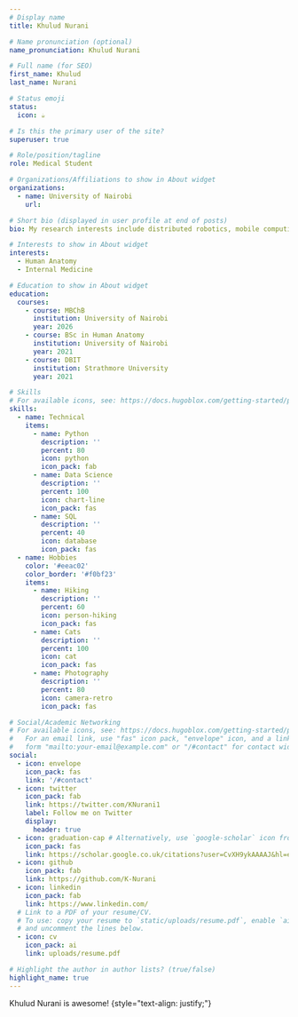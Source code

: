 ```yaml
---
# Display name
title: Khulud Nurani

# Name pronunciation (optional)
name_pronunciation: Khulud Nurani

# Full name (for SEO)
first_name: Khulud
last_name: Nurani

# Status emoji
status:
  icon: ☕️

# Is this the primary user of the site?
superuser: true

# Role/position/tagline
role: Medical Student 

# Organizations/Affiliations to show in About widget
organizations:
  - name: University of Nairobi
    url:  

# Short bio (displayed in user profile at end of posts)
bio: My research interests include distributed robotics, mobile computing and programmable matter.

# Interests to show in About widget
interests:
  - Human Anatomy
  - Internal Medicine 

# Education to show in About widget
education:
  courses:
    - course: MBChB
      institution: University of Nairobi
      year: 2026
    - course: BSc in Human Anatomy
      institution: University of Nairobi
      year: 2021
    - course: DBIT
      institution: Strathmore University 
      year: 2021

# Skills
# For available icons, see: https://docs.hugoblox.com/getting-started/page-builder/#icons
skills:
  - name: Technical
    items:
      - name: Python
        description: ''
        percent: 80
        icon: python
        icon_pack: fab
      - name: Data Science
        description: ''
        percent: 100
        icon: chart-line
        icon_pack: fas
      - name: SQL
        description: ''
        percent: 40
        icon: database
        icon_pack: fas
  - name: Hobbies
    color: '#eeac02'
    color_border: '#f0bf23'
    items:
      - name: Hiking
        description: ''
        percent: 60
        icon: person-hiking
        icon_pack: fas
      - name: Cats
        description: ''
        percent: 100
        icon: cat
        icon_pack: fas
      - name: Photography
        description: ''
        percent: 80
        icon: camera-retro
        icon_pack: fas

# Social/Academic Networking
# For available icons, see: https://docs.hugoblox.com/getting-started/page-builder/#icons
#   For an email link, use "fas" icon pack, "envelope" icon, and a link in the
#   form "mailto:your-email@example.com" or "/#contact" for contact widget.
social:
  - icon: envelope
    icon_pack: fas
    link: '/#contact'
  - icon: twitter
    icon_pack: fab
    link: https://twitter.com/KNurani1
    label: Follow me on Twitter
    display:
      header: true
  - icon: graduation-cap # Alternatively, use `google-scholar` icon from `ai` icon pack
    icon_pack: fas
    link: https://scholar.google.co.uk/citations?user=CvXH9ykAAAAJ&hl=en&oi=ao
  - icon: github
    icon_pack: fab
    link: https://github.com/K-Nurani
  - icon: linkedin
    icon_pack: fab
    link: https://www.linkedin.com/
  # Link to a PDF of your resume/CV.
  # To use: copy your resume to `static/uploads/resume.pdf`, enable `ai` icons in `params.yaml`,
  # and uncomment the lines below.
  - icon: cv
    icon_pack: ai
    link: uploads/resume.pdf

# Highlight the author in author lists? (true/false)
highlight_name: true
---
```


Khulud Nurani is awesome!
{style="text-align: justify;"}
